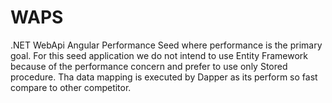 WAPS
====

.NET WebApi Angular Performance Seed where performance is the primary goal. 
For this seed application we do not intend to use Entity Framework because of the performance concern and prefer to use only Stored procedure. Tha data mapping is executed by Dapper as its perform so fast compare to other competitor.




